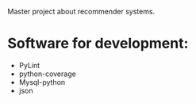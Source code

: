 Master project about recommender systems.

Software for development:
=========================
  * PyLint
  * python-coverage
  * Mysql-python
  * json
